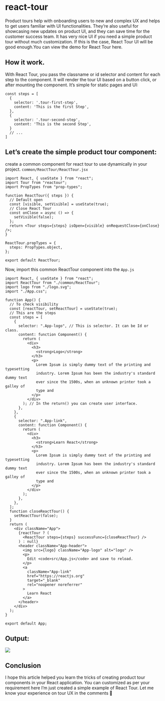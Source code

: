# react-tour

Product tours help with onboarding users to new and complex UX and helps to get users familiar with UI functionalities. They’re also useful for showcasing new updates on product UI, and they can save time for the customer success team. It has very nice UI if you need a simple product tour without much customization. If this is the case, React Tour UI will be good enough.You can view the demo for React Tour here.

## How it work.

With React Tour, you pass the classname or id selector and content for each step to the component.
It will render the tour UI based on a button click, or after mounting the component. It’s simple for static pages and UI:

```
const steps = [
  {
    selector: '.tour-first-step',
    content: 'This is the first Step',
  },
  {
    selector: '.tour-second-step',
    content: 'This is the second Step',
  }
  // ...
]
```

## Let’s create the simple product tour component:

create a common component for react tour to use dynamically in your project. `common/ReactTour/ReactTour.jsx`

```
import React, { useState } from "react";
import Tour from "reactour";
import PropTypes from "prop-types";

function ReactTour({ steps }) {
  // Default open
  const [visible, setVisible] = useState(true);
  // Close React Tour
  const onClose = async () => {
    setVisible(false);
  };
  return <Tour steps={steps} isOpen={visible} onRequestClose={onClose} />;
}

ReactTour.propTypes = {
  steps: PropTypes.object,
};

export default ReactTour;
```

Now, import this common ReactTour component into the `App.js`

```
import React, { useState } from "react";
import ReactTour from "./common/ReactTour";
import logo from "./logo.svg";
import "./App.css";

function App() {
  // To check visibility
  const [reactTour, setReactTour] = useState(true);
  // This are the steps
  const steps = [
    {
      selector: ".App-logo", // This is selector. It can be Id or class.
      content: function Component() {
        return (
          <div>
            <h3>
              <strong>Logo</strong>
            </h3>
            <p>
              Lorem Ipsum is simply dummy text of the printing and typesetting
              industry. Lorem Ipsum has been the industry's standard dummy text
              ever since the 1500s, when an unknown printer took a galley of
              type and
            </p>
          </div>
        ); // In the return() you can create user interface.
      },
    },
    {
      selector: ".App-link",
      content: function Component() {
        return (
          <div>
            <h3>
              <strong>Learn React</strong>
            </h3>
            <p>
              Lorem Ipsum is simply dummy text of the printing and typesetting
              industry. Lorem Ipsum has been the industry's standard dummy text
              ever since the 1500s, when an unknown printer took a galley of
              type and
            </p>
          </div>
        );
      },
    },
  ];
  function closeReactTour() {
    setReactTour(false);
  }
  return (
    <div className="App">
      {reactTour ? (
        <ReactTour steps={steps} successFunc={closeReactTour} />
      ) : null}
      <header className="App-header">
        <img src={logo} className="App-logo" alt="logo" />
        <p>
          Edit <code>src/App.js</code> and save to reload.
        </p>
        <a
          className="App-link"
          href="https://reactjs.org"
          target="_blank"
          rel="noopener noreferrer"
        >
          Learn React
        </a>
      </header>
    </div>
  );
}

export default App;
```

## Output:

![](https://miro.medium.com/max/700/1*aj2ctUFZtd8XKly25VRASA.png)

## Conclusion

I hope this article helped you learn the tricks of creating product tour components in your React application. You can customized as per your requirement here I’m just created a simple example of React Tour.
Let me know your experience on tour UX in the comments 🤗
